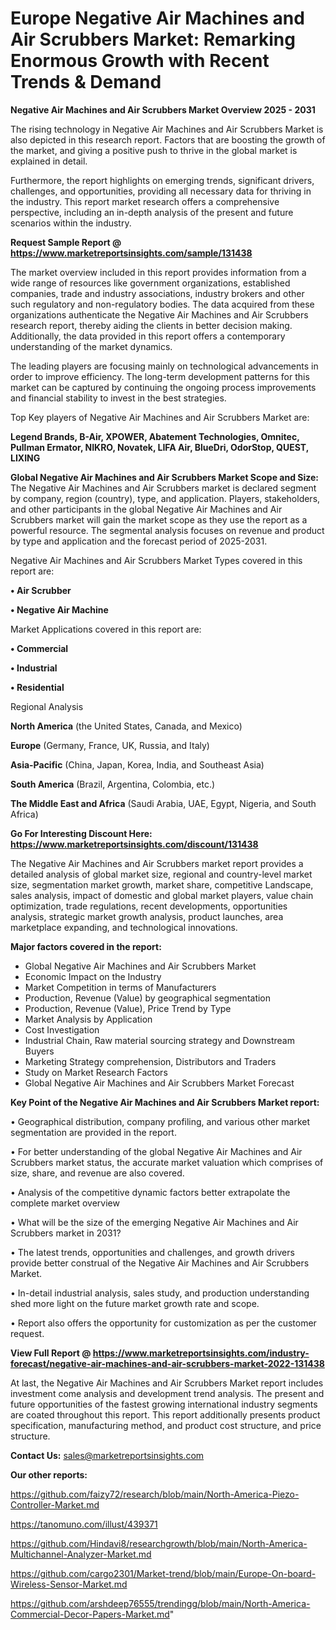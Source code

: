 # Europe Negative Air Machines and Air Scrubbers Market: Remarking Enormous Growth with Recent Trends & Demand

<Strong> Negative Air Machines and Air Scrubbers Market Overview 2025 - 2031</strong>

The rising technology in Negative Air Machines and Air Scrubbers Market is also depicted in this research report. Factors that are boosting the growth of the market, and giving a positive push to thrive in the global market is explained in detail.

Furthermore, the report highlights on emerging trends, significant drivers, challenges, and opportunities, providing all necessary data for thriving in the industry. This report market research offers a comprehensive perspective, including an in-depth analysis of the present and future scenarios within the industry.

<strong>Request Sample Report @ <a href=https://www.marketreportsinsights.com/sample/131438>https://www.marketreportsinsights.com/sample/131438</a></strong>

The market overview included in this report provides information from a wide range of resources like government organizations, established companies, trade and industry associations, industry brokers and other such regulatory and non-regulatory bodies. The data acquired from these organizations authenticate the Negative Air Machines and Air Scrubbers research report, thereby aiding the clients in better decision making. Additionally, the data provided in this report offers a contemporary understanding of the market dynamics.

The leading players are focusing mainly on technological advancements in order to improve efficiency. The long-term development patterns for this market can be captured by continuing the ongoing process improvements and financial stability to invest in the best strategies.

Top Key players of Negative Air Machines and Air Scrubbers Market are:

<strong>Legend Brands, B-Air, XPOWER, Abatement Technologies, Omnitec, Pullman Ermator, NIKRO, Novatek, LIFA Air, BlueDri, OdorStop, QUEST, LIXING</strong>

<strong><b>Global Negative Air Machines and Air Scrubbers Market Scope and Size:</b></strong>
The Negative Air Machines and Air Scrubbers market is declared segment by company, region (country), type, and application. Players, stakeholders, and other participants in the global Negative Air Machines and Air Scrubbers market will gain the market scope as they use the report as a powerful resource. The segmental analysis focuses on revenue and product by type and application and the forecast period of 2025-2031.

Negative Air Machines and Air Scrubbers Market Types covered in this report are:

<strong>• Air Scrubber

• Negative Air Machine</strong>

Market Applications covered in this report are:

<strong>• Commercial

• Industrial

• Residential</strong> 

Regional Analysis

<strong>North America</strong> (the United States, Canada, and Mexico)

<strong>Europe</strong> (Germany, France, UK, Russia, and Italy)

<strong>Asia-Pacific</strong> (China, Japan, Korea, India, and Southeast Asia)

<strong>South America</strong> (Brazil, Argentina, Colombia, etc.)

<strong>The Middle East and Africa</strong> (Saudi Arabia, UAE, Egypt, Nigeria, and South Africa)

<strong>Go For Interesting Discount Here: <a href=https://www.marketreportsinsights.com/discount/131438>https://www.marketreportsinsights.com/discount/131438</a></strong>

The Negative Air Machines and Air Scrubbers market report provides a detailed analysis of global market size, regional and country-level market size, segmentation market growth, market share, competitive Landscape, sales analysis, impact of domestic and global market players, value chain optimization, trade regulations, recent developments, opportunities analysis, strategic market growth analysis, product launches, area marketplace expanding, and technological innovations.

<strong><b>Major factors covered in the report:</b></strong>
<ul>
  <li>Global Negative Air Machines and Air Scrubbers Market </li>
  <li>Economic Impact on the Industry</li>
  <li>Market Competition in terms of Manufacturers</li>
  <li>Production, Revenue (Value) by geographical segmentation</li>
  <li>Production, Revenue (Value), Price Trend by Type</li>
  <li>Market Analysis by Application</li>
  <li>Cost Investigation</li>
  <li>Industrial Chain, Raw material sourcing strategy and Downstream Buyers</li>
  <li>Marketing Strategy comprehension, Distributors and Traders</li>
  <li>Study on Market Research Factors</li>
  <li>Global Negative Air Machines and Air Scrubbers Market Forecast</li>
</ul>

<strong><b>Key Point of the Negative Air Machines and Air Scrubbers Market report:</b></strong>

• Geographical distribution, company profiling, and various other market segmentation are provided in the report.

• For better understanding of the global Negative Air Machines and Air Scrubbers market status, the accurate market valuation which comprises of size, share, and revenue are also covered.

• Analysis of the competitive dynamic factors better extrapolate the complete market overview

• What will be the size of the emerging Negative Air Machines and Air Scrubbers market in 2031?

• The latest trends, opportunities and challenges, and growth drivers provide better construal of the Negative Air Machines and Air Scrubbers Market.

• In-detail industrial analysis, sales study, and production understanding shed more light on the future market growth rate and scope.

• Report also offers the opportunity for customization as per the customer request.

<strong><b>View Full Report @ <a href=https://www.marketreportsinsights.com/industry-forecast/negative-air-machines-and-air-scrubbers-market-2022-131438>https://www.marketreportsinsights.com/industry-forecast/negative-air-machines-and-air-scrubbers-market-2022-131438</a></b></strong>


At last, the Negative Air Machines and Air Scrubbers Market report includes investment come analysis and development trend analysis. The present and future opportunities of the fastest growing international industry segments are coated throughout this report. This report additionally presents product specification, manufacturing method, and product cost structure, and price structure.

<strong>Contact Us:</strong>
sales@marketreportsinsights.com

<strong>Our other reports:</strong>

<a href=https://github.com/faizy72/research/blob/main/North-America-Piezo-Controller-Market.md>https://github.com/faizy72/research/blob/main/North-America-Piezo-Controller-Market.md</a>

<a href=https://tanomuno.com/illust/439371>https://tanomuno.com/illust/439371</a>

<a href=https://github.com/Hindavi8/researchgrowth/blob/main/North-America-Multichannel-Analyzer-Market.md>https://github.com/Hindavi8/researchgrowth/blob/main/North-America-Multichannel-Analyzer-Market.md</a>

<a href=https://github.com/cargo2301/Market-trend/blob/main/Europe-On-board-Wireless-Sensor-Market.md>https://github.com/cargo2301/Market-trend/blob/main/Europe-On-board-Wireless-Sensor-Market.md</a>

<a href=https://github.com/arshdeep76555/trendingg/blob/main/North-America-Commercial-Decor-Papers-Market.md>https://github.com/arshdeep76555/trendingg/blob/main/North-America-Commercial-Decor-Papers-Market.md</a>"
